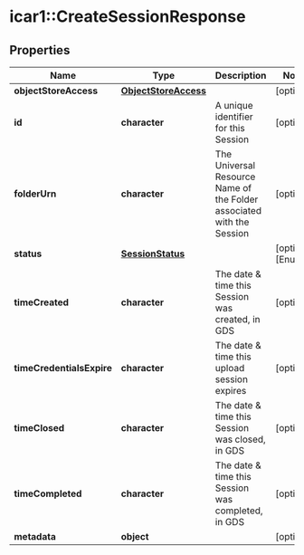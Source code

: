# icar1::CreateSessionResponse


## Properties
Name | Type | Description | Notes
------------ | ------------- | ------------- | -------------
**objectStoreAccess** | [**ObjectStoreAccess**](ObjectStoreAccess.md) |  | [optional] 
**id** | **character** | A unique identifier for this Session | [optional] 
**folderUrn** | **character** | The Universal Resource Name of the Folder associated with the Session | [optional] 
**status** | [**SessionStatus**](SessionStatus.md) |  | [optional] [Enum: ] 
**timeCreated** | **character** | The date &amp; time this Session was created, in GDS | [optional] 
**timeCredentialsExpire** | **character** | The date &amp; time this upload session expires | [optional] 
**timeClosed** | **character** | The date &amp; time this Session was closed, in GDS | [optional] 
**timeCompleted** | **character** | The date &amp; time this Session was completed, in GDS | [optional] 
**metadata** | **object** |  | [optional] 


